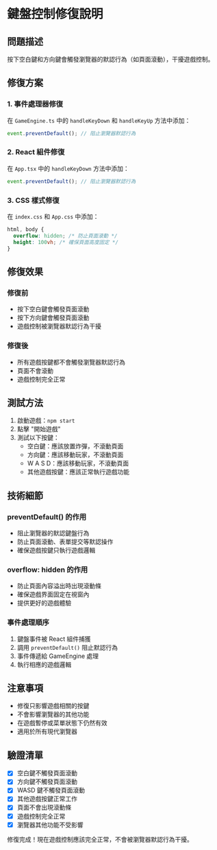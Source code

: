 # 鍵盤控制修復說明

## 問題描述
按下空白鍵和方向鍵會觸發瀏覽器的默認行為（如頁面滾動），干擾遊戲控制。

## 修復方案

### 1. 事件處理器修復
在 `GameEngine.ts` 中的 `handleKeyDown` 和 `handleKeyUp` 方法中添加：
```typescript
event.preventDefault(); // 阻止瀏覽器默認行為
```

### 2. React 組件修復
在 `App.tsx` 中的 `handleKeyDown` 方法中添加：
```typescript
event.preventDefault(); // 阻止瀏覽器默認行為
```

### 3. CSS 樣式修復
在 `index.css` 和 `App.css` 中添加：
```css
html, body {
  overflow: hidden; /* 防止頁面滾動 */
  height: 100vh; /* 確保頁面高度固定 */
}
```

## 修復效果

### 修復前
- 按下空白鍵會觸發頁面滾動
- 按下方向鍵會觸發頁面滾動
- 遊戲控制被瀏覽器默認行為干擾

### 修復後
- 所有遊戲按鍵都不會觸發瀏覽器默認行為
- 頁面不會滾動
- 遊戲控制完全正常

## 測試方法

1. 啟動遊戲：`npm start`
2. 點擊 "開始遊戲"
3. 測試以下按鍵：
   - 空白鍵：應該放置炸彈，不滾動頁面
   - 方向鍵：應該移動玩家，不滾動頁面
   - W A S D：應該移動玩家，不滾動頁面
   - 其他遊戲按鍵：應該正常執行遊戲功能

## 技術細節

### preventDefault() 的作用
- 阻止瀏覽器的默認鍵盤行為
- 防止頁面滾動、表單提交等默認操作
- 確保遊戲按鍵只執行遊戲邏輯

### overflow: hidden 的作用
- 防止頁面內容溢出時出現滾動條
- 確保遊戲界面固定在視窗內
- 提供更好的遊戲體驗

### 事件處理順序
1. 鍵盤事件被 React 組件捕獲
2. 調用 `preventDefault()` 阻止默認行為
3. 事件傳遞給 GameEngine 處理
4. 執行相應的遊戲邏輯

## 注意事項

- 修復只影響遊戲相關的按鍵
- 不會影響瀏覽器的其他功能
- 在遊戲暫停或菜單狀態下仍然有效
- 適用於所有現代瀏覽器

## 驗證清單

- [x] 空白鍵不觸發頁面滾動
- [x] 方向鍵不觸發頁面滾動
- [x] WASD 鍵不觸發頁面滾動
- [x] 其他遊戲按鍵正常工作
- [x] 頁面不會出現滾動條
- [x] 遊戲控制完全正常
- [x] 瀏覽器其他功能不受影響

修復完成！現在遊戲控制應該完全正常，不會被瀏覽器默認行為干擾。
